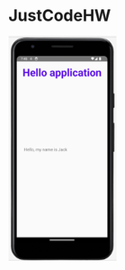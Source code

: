 # JustCodeHW
<img src="https://github.com/nursultanamanzhol/JustCodeHW/blob/main/HW1.png" whidth = 400, height = 400 >

